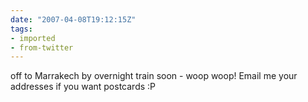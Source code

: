 ```yaml
---
date: "2007-04-08T19:12:15Z"
tags:
- imported
- from-twitter
---
```

off to Marrakech by overnight train soon - woop woop\! Email me your addresses if you want postcards :P
